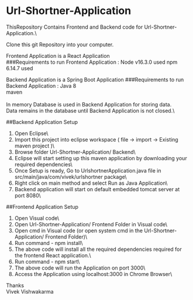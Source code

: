 # Url-Shortner-Application

ThisRepository Contains Frontend and Backend code for Url-Shortner-Application.\

Clone this git Repository into your computer.

Frontend Application is a React Application\
###Requirements to run Frontend Application :
  Node v16.3.0 used
  npm 6.14.7 used

Backend Application is a Spring Boot Application
###Requirements to run Backend Application :
  Java 8\
  maven\
  \
In memory Database is used in Backend Application for storing data.\
Data remains in the database until Backend Application is not closed.\

##Backend Application Setup
1. Open Eclipse\
2. Import this project into eclipse workspace ( file -> import -> Existing maven project )\
3. Browse folder Url-Shortner-Application/ Backend\
4. Eclipse will start setting up this maven application by downloading your required dependencies\
5.  Once Setup is ready, Go to UrlshortnerApplication.java file in src/main/java/com/vivek/urlshortner package\
6. Right click on main method and select Run as Java Application\
7. Backend application will start on default embedded tomcat server at port 8080\


##Frontend Application Setup
1. Open Visual code\
2. Open Url-Shortner-Application/ Frontend Folder in Visual code\
3. Open cmd in Visual code (or open system cmd in the Url-Shortner-Application/ Frontend Folder)\
4. Run command - npm install\
5. The above code will install all the required dependencies required for the frontend React application.\
6. Run command - npm start\
7. The above code will run the Application on port 3000\
8. Access the Application using localhost:3000 in Chrome Browser\



Thanks\
Vivek Vishwakarma
